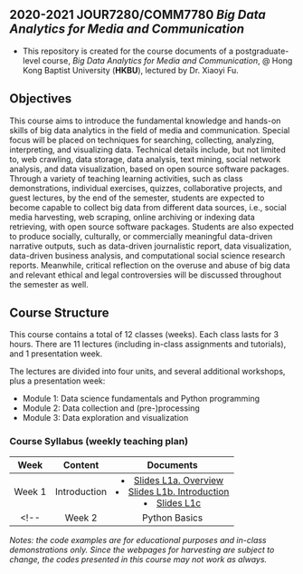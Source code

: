 
## 2020-2021 JOUR7280/COMM7780 *Big Data Analytics for Media and Communication*

- This repository is created for the course documents of a postgraduate-level course, *Big Data Analytics for Media and Communication*, @ Hong Kong Baptist University (**HKBU**), lectured by Dr. Xiaoyi Fu.

## Objectives
This course aims to introduce the fundamental knowledge and hands-on skills of big data analytics in the field of media and communication. Special focus will be placed on techniques for searching, collecting, analyzing, interpreting, and visualizing data. Technical details include, but not limited to, web crawling, data storage, data analysis, text mining, social network analysis, and data visualization, based on open source software packages. Through a variety of teaching learning activities, such as class demonstrations, individual exercises, quizzes, collaborative projects, and guest lectures, by the end of the semester, students are expected to become capable to collect big data from different data sources, i.e., social media harvesting, web scraping, online archiving or indexing data retrieving, with open source software packages. Students are also expected to produce socially, culturally, or commercially meaningful data-driven narrative outputs, such as data-driven journalistic report, data visualization, data-driven business analysis, and computational social science research reports. Meanwhile, critical reflection on the overuse and abuse of big data and relevant ethical and legal controversies will be discussed throughout the semester as well.

## Course Structure
This course contains a total of 12 classes (weeks). Each class lasts for 3 hours. There are 11 lectures (including in-class assignments and tutorials), and 1 presentation week.

The lectures are divided into four units, and several additional workshops, plus a presentation week:
- Module 1: Data science fundamentals and Python programming
- Module 2: Data collection and (pre-)processing
- Module 3: Data exploration and visualization   


### Course Syllabus (weekly teaching plan)

| Week | Content | Documents|
| :-: | :--: | :-: |
| Week 1 | Introduction |  <li>[Slides L1a. Overview](https://github.com/shary777/JOUR7280/blob/master/slides/L1a%20Overview.pdf) <li>[Slides L1b. Introduction](https://github.com/shary777/JOUR7280/blob/master/slides/L1b%20DS%20Glance.pdf) <li>[Slides L1c](https://github.com/shary777/JOUR7280/blob/master/slides/L1c%20Tools.pdf) |
<!-- | Week 2 | Python Basics | <li>[Slides 2. Basics](https://github.com/shary777/JOUR7280/blob/master/slides/2%20Basics.pdf) <li>[Slides 3. Conditional statements](https://github.com/shary777/JOUR7280/blob/master/slides/3%20Conditional.pdf) <li>[Code example 2](https://github.com/shary777/JOUR7280/blob/master/codes/2%20expressions.ipynb) <li>[code example 3](https://github.com/shary777/JOUR7280/blob/master/codes/3%20conditional-statements.ipynb)| -->

*Notes: the code examples are for educational purposes and in-class demonstrations only. Since the webpages for harvesting are subject to change, the codes presented in this course may not work as always.*

